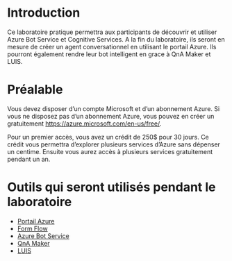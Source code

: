 # Introduction

Ce laboratoire pratique permettra aux participants de découvrir et utiliser Azure Bot Service et Cognitive Services. A la fin du laboratoire, ils seront en mesure de créer un agent conversationnel en utilisant le portail Azure. Ils pourront également rendre leur bot intelligent en grace à QnA Maker et LUIS.

# Préalable

Vous devez disposer d’un compte Microsoft et d’un abonnement Azure. Si vous ne disposez pas d’un abonnement Azure, vous pouvez en créer un gratuitement https://azure.microsoft.com/en-us/free/.

Pour un premier accès, vous avez un crédit de 250$ pour 30 jours. Ce crédit vous permettra d’explorer plusieurs services d’Azure sans dépenser un centime. Ensuite vous aurez accès à plusieurs services gratuitement pendant un an. 

# Outils qui seront utilisés pendant le laboratoire

- [Portail Azure](https://portal.azure.com)
- [Form Flow](https://docs.microsoft.com/en-us/azure/bot-service/dotnet/bot-builder-dotnet-formflow)
- [Azure Bot Service](https://azure.microsoft.com/en-us/services/bot-service/)
- [QnA Maker](https://qnamaker.ai/)
- [LUIS](https://www.luis.ai/)


